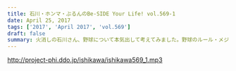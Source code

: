 ```yaml
---
title: 石川・ホンマ・ぶるんのBe-SIDE Your Life! vol.569-1
date: April 25, 2017
tags: ['2017', 'April 2017', 'vol.569']
draft: false
summary: 火消しの石川さん、野球について本気出して考えてみました。野球のルール・メジャーリーグ編今回もぶるんさんお休みです。SAITO
---
```


http://project-phi.ddo.jp/ishikawa/ishikawa569_1.mp3